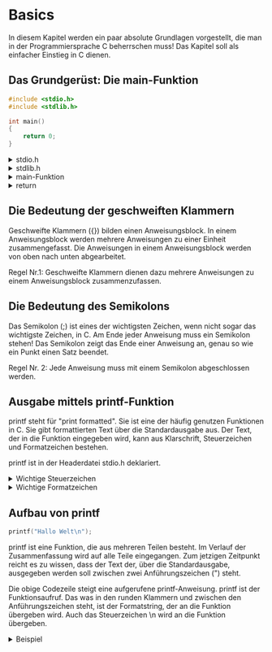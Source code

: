 # Basics

In diesem Kapitel werden ein paar absolute Grundlagen vorgestellt, die man in der Programmiersprache C beherrschen muss! Das Kapitel soll als einfacher Einstieg in C dienen.

## Das Grundgerüst: Die main-Funktion

```c
#include <stdio.h>
#include <stdlib.h>

int main()
{
    return 0;
}
```

<details>
<summary>stdio.h</summary>

Die Headerdatei stdio.h enthält alle Standardfunktionen für die Standard-Ein- und Ausgabe. Diese Headerdatei muss zwingend erhalten sein!

stdio steht für "Standard Input Output".
</details>

<details>
<summary>stdlib.h</summary>

stdlib steht für "Standard library".

Diese Headerdatei ist eine Sammlung von einer Vielzahl von Funktionen und Makros.
</details>

<details>
<summary>main-Funktion</summary>

Diese Funktion ist das Kerngerüst jedes Programms. Sie darf nur einmal enthalten sein und ohne sie ist kein Programm funktionsfähig.

Auf die Bedeutung von int wird später eingegangen.
</details>

<details>
<summary>return</summary>

Die return-Anweisung beendet die Funktion. Steht am Ende der main-Funktion "return 0;" so bedeutet das, dass das Programm ohne Fehler beendet wird.
</details>

## Die Bedeutung der geschweiften Klammern

Geschweifte Klammern ({}) bilden einen Anweisungsblock. In einem Anweisungsblock werden mehrere Anweisungen zu einer Einheit zusammengefasst. Die Anweisungen in einem Anweisungsblock werden von oben nach unten abgearbeitet.

Regel Nr.1: Geschweifte Klammern dienen dazu mehrere Anweisungen zu einem Anweisungsblock zusammenzufassen.

## Die Bedeutung des Semikolons

Das Semikolon (;) ist eines der wichtigsten Zeichen, wenn nicht sogar das wichtigste Zeichen, in C. Am Ende jeder Anweisung muss ein Semikolon stehen! Das Semikolon zeigt das Ende einer Anweisung an, genau so wie ein Punkt einen Satz beendet.

Regel Nr. 2: Jede Anweisung muss mit einem Semikolon abgeschlossen werden.

## Ausgabe mittels printf-Funktion

printf steht für "print formatted". Sie ist eine der häufig genutzen Funktionen in C. Sie gibt formattierten Text über die Standardausgabe aus. Der Text, der in die Funktion eingegeben wird, kann aus Klarschrift, Steuerzeichen und Formatzeichen bestehen.

printf ist in der Headerdatei stdio.h deklariert.

<details>
<summary>Wichtige Steuerzeichen</summary>

| Steuerzeichen | Bedeutung |
|---------------|------------------------------|
|		\0		| Null, Endzeichen für Strings |
|		\n		| Line Feed, neue Zeile		   |
|   	\f		| Form Feed, neue Seite		   |
|   	\t		| Horizontal Tab			   |
|   	\v		| Vertical Tab				   |
|   	\a		| Alert, Ton				   |
|   	\b		| Backspace, ein Zeichen zurückgehen |
|   	\\'		| Ausgabe vom Zeichen: '	   |
|   	\\"		| Ausgabe vom Zeichen: "	   |
|   	\\?		| Ausgabe vom Zeichen: ?	   |
|   	\\\		| Ausgabe vom Zeichen: \	   |
|   	\o		| Zeichen für oktalen Code (o = Oktalziffer) |
|   	\xh		| Zeichen für hex-Code (h = Hex-Ziffer) |

</details>

<details>
<summary>Wichtige Formatzeichen</summary>

| Formatzeichen | Bedeutung |
|---------------|------------------------------|
|		%%		| Ausgabe von Zeichen		   |
|		%c		| Zeichen für char			   |
|   	%d		| Zeichen für Ganzzahlen (short, int) |
|   	%ld		| Zeichen für lange Ganzzahlen (long) |
|   	%e		| Gleitkommazahl (float, double) in wiss. Notation |
|   	%E		| Gleitkommazahl (float, double) in wiss. Notation |
|   	%f		| Gleitkommazahl (float) in Dezimal-Schreibweise |
|   	%lf		| Gleitkommazahl (double) in Dezimal-Schreibweise |
|   	%u		| Zeichen für unsigned-Datentypen |
|   	%s		| Zeichen für String	   	   |
|   	%x		| Zeichen für eine Hex-Zahl (short, int) |
|   	%o		| Zeichen für eine Oktalzahl (short, int) |
|   	%p		| Zeichen für eine Zeiger-Adresse (*Pointer) |

</details>

## Aufbau von printf

```c
printf("Hallo Welt\n");
```

printf ist eine Funktion, die aus mehreren Teilen besteht. Im Verlauf der Zusammenfassung wird auf alle Teile eingegangen. Zum jetzigen Zeitpunkt reicht es zu wissen, dass der Text der, über die Standardausgabe, ausgegeben werden soll zwischen zwei Anführungszeichen (") steht.

Die obige Codezeile steigt eine aufgerufene printf-Anweisung. printf ist der Funktionsaufruf. Das was in den runden Klammern und zwischen den Anführungszeichen steht, ist der Formatstring, der an die Funktion übergeben wird. Auch das Steuerzeichen \n wird an die Funktion übergeben.

<details>
<summary>Beispiel</summary>

```c
#include <stdio.h>
#include <stdlib.h>

int main()
{
    printf("Hallo Welt\n");
    
    return 0;
}
```

</details>

